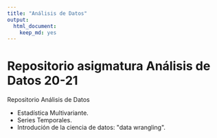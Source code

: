 ```yaml
---
title: "Análisis de Datos"
output: 
  html_document: 
    keep_md: yes
---
```




# Repositorio asigmatura Análisis de Datos 20-21

Repositorio Análisis de Datos

* Estadística Multivariante.
* Series Temporales.
* Introdución de la ciencia de datos: "data wrangling".




